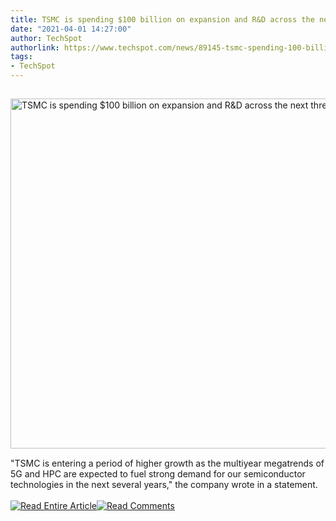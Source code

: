 ```yaml
---
title: TSMC is spending $100 billion on expansion and R&D across the next three years
date: "2021-04-01 14:27:00"
author: TechSpot
authorlink: https://www.techspot.com/news/89145-tsmc-spending-100-billion-expansion-rd-across-next.html
tags:
- TechSpot
---
```

<a href="https://www.techspot.com/news/89145-tsmc-spending-100-billion-expansion-rd-across-next.html" target="_blank"><img src="https://static.techspot.com/images2/news/ts3_thumbs/2020/07/2020-07-19-ts3_thumbs-9e6.jpg" width="800" height="560" style="padding: 15px 0" title="TSMC is spending $100 billion on expansion and R&amp;D across the next three years" /></a><br />"TSMC is entering a period of higher growth as the multiyear megatrends of 5G and HPC are expected to fuel strong demand for our semiconductor technologies in the next several years," the company wrote in a statement.<br /><br /><a href="https://www.techspot.com/news/89145-tsmc-spending-100-billion-expansion-rd-across-next.html"><img src="https://static.techspot.com/images/rss/rss_buttons_01.png" border="0" alt="Read Entire Article" /></a><a href="https://www.techspot.com/news/89145-tsmc-spending-100-billion-expansion-rd-across-next.html#comments"><img src="https://static.techspot.com/images/rss/rss_buttons_02.png" border="0" alt="Read Comments" /></a><br /><br />
